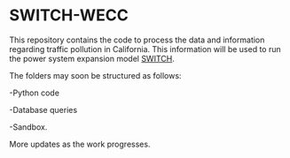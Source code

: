 # SWITCH-WECC

This repository contains the code to process the data and information regarding traffic pollution in California. This information will be used to run the power
system expansion model [SWITCH](https://rael.berkeley.edu/project/switch/). 

The folders may soon be structured as follows: 

-Python code

-Database queries 

-Sandbox. 

More updates as the work progresses.

